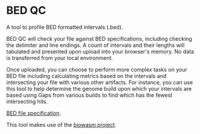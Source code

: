 # BED QC

A tool to profile BED formatted intervals (.bed).

BED QC will check your file against BED specifications,
including checking the delimiter and line endings. A count
of intervals and their lengths will tabulated and presented
upon upload into your browser's memory. No data is
transferred from your local environment.

Once uploaded, you can choose to perform more complex tasks
on your BED file including calculating metrics based on the
intervals and intersecting your file with various other
artifacts. For instance, you can use this tool to help
determine the genome build upon which your intervals are based
using Gaps from various builds to find which has the fewest
intersecting hits.

[BED file specification](https://bedtools.readthedocs.io/en/latest/content/general-usage.html).

This tool makes use of the [biowasm project](https://github.com/biowasm/aioli).
